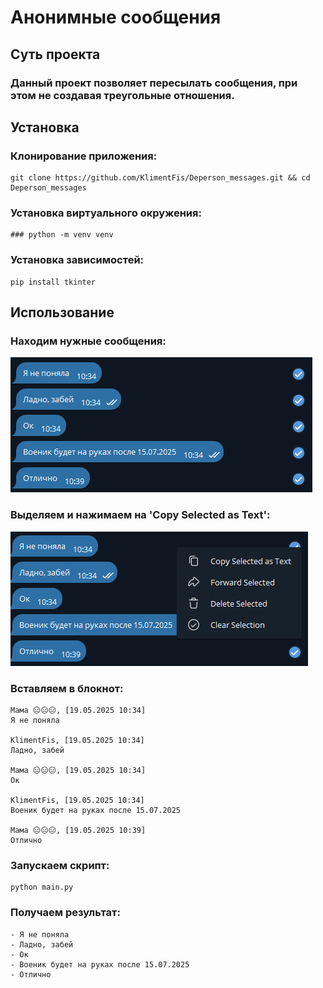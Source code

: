 # Анонимные сообщения
## Суть проекта
### Данный проект позволяет пересылать сообщения, при этом не создавая треугольные отношения.
## Установка
### Клонирование приложения:
```
git clone https://github.com/KlimentFis/Deperson_messages.git && cd Deperson_messages
```
### Установка виртуального окружения:
```
### python -m venv venv
```
### Установка зависимостей:
```
pip install tkinter
```
## Использование
### Находим нужные сообщения:
![](images/1.PNG)
### Выделяем и нажимаем на 'Copy Selected as Text':
![](images/2.PNG)
### Вставляем в блокнот:
```
Мама 😑😑😑, [19.05.2025 10:34]
Я не поняла

KlimentFis, [19.05.2025 10:34]
Ладно, забей

Мама 😑😑😑, [19.05.2025 10:34]
Ок

KlimentFis, [19.05.2025 10:34]
Военик будет на руках после 15.07.2025

Мама 😑😑😑, [19.05.2025 10:39]
Отлично
```
### Запускаем скрипт:
```
python main.py
```
### Получаем результат:
```
- Я не поняла
- Ладно, забей
- Ок
- Военик будет на руках после 15.07.2025
- Отлично
```